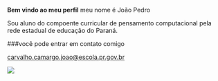 **Bem vindo ao meu perfil**
meu nome é João Pedro

Sou aluno do compoente curricular de pensamento computacional pela rede estadual de educação do Paraná.

###você pode entrar em contato comigo

carvalho.camargo.joao@escola.pr.gov.br

![](blob:https://tenor.com/d3e56636-8a08-4f67-a089-6520e360d6d8)
